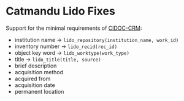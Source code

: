 # Catmandu Lido Fixes

Support for the minimal requirements of [CIDOC-CRM](https://www.projectcest.be/wiki/Standaard:CIDOC-richtlijnen):

* institution name -> `lido_repository(institution_name, work_id)`
* inventory number -> `lido_recid(rec_id)`
* object key word -> `lido_worktype(work_type)`
* title -> `lido_title(title, source)`
* brief description
* acquisition method
* acquired from
* acquisition date
* permanent location